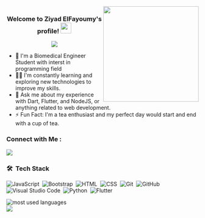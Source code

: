 
<img width="250" align="right" src="https://c.tenor.com/_DOBjnGspYAAAAAM/code-coding.gif">



<h3 align="center">
  Welcome to Ziyad ElFayoumy's profile!
  <img src="https://media.giphy.com/media/hvRJCLFzcasrR4ia7z/giphy.gif" width="28">
</h3>

<!-- Typing SVG by DenverCoder1 - https://github.com/DenverCoder1/readme-typing-svg -->
<p align="center">
  <a href="https://github.com/DenverCoder1/readme-typing-svg"><img src="https://readme-typing-svg.herokuapp.com/?lines=Biomedical%20enginnering%20student;Always%20learn%20more&font=Fira%20Code&center=true&width=440&height=45&color=f75c7e&vCenter=true&size=22"></a>
</p> 

- 🏢 I'm a Biomedical Engineer Student with interst in programming field
- 👨‍💻 I'm constantly learning and exploring new technologies to improve my skills.
- 💬 Ask me about my experience with Dart, Flutter, and NodeJS, or anything related to web development.
- ⚡ Fun Fact: I'm a tea enthusiast and my perfect day would start and end with a cup of tea.

### Connect with Me :

<a href="https://www.linkedin.com/in/ziyad-el-fayoumy" target="_blank">
  <img src="https://img.shields.io/badge/-Ziyad%20ElFayoumy-0077B5?style=for-the-badge&logo=Linkedin&logoColor=white"/>
</a>



### 🛠 &nbsp;Tech Stack
![JavaScript](https://img.shields.io/badge/-JavaScript-05122A?style=flat&logo=javascript)&nbsp;
![Bootstrap](https://img.shields.io/badge/-Bootstrap-05122A?style=flat&logo=bootstrap&logoColor=563D7C)&nbsp;
![HTML](https://img.shields.io/badge/-HTML-05122A?style=flat&logo=HTML5)&nbsp;
![CSS](https://img.shields.io/badge/-CSS-05122A?style=flat&logo=CSS3&logoColor=1572B6)&nbsp;
![Git](https://img.shields.io/badge/-Git-05122A?style=flat&logo=git)&nbsp;
![GitHub](https://img.shields.io/badge/-GitHub-05122A?style=flat&logo=github)&nbsp;
![Visual Studio Code](https://img.shields.io/badge/-Visual%20Studio%20Code-05122A?style=flat&logo=visual-studio-code&logoColor=007ACC)&nbsp;
![Python](https://img.shields.io/badge/-Python%20-05122A?style=flat&logo=python)&nbsp;
![Flutter](https://img.shields.io/badge/-Flutter%20-05122A?style=flat&logo=Flutter)&nbsp;



<img align="left" src="https://github-readme-stats.vercel.app/api/top-langs?username=Zoz-HF&show_icons=true&locale=en&layout=compact&theme=radical" alt="most used languages" />
<br>
<a href="https://komarev.com/ghpvc/?username=Zoz-HF&style=for-the-badge">
    <img src="https://komarev.com/ghpvc/?username=yZoz-HF&style=for-the-badge">
</a>

